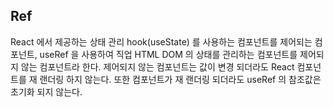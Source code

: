## Ref

React 에서 제공하는 상태 관리 hook(useState) 를 사용하는 컴포넌트를 제어되는 컴포넌트, useRef 을 사용하여 직업 HTML DOM 의 상태를 관리하는 컴포넌트를 제어되지 않는 컴포넌트라 한다.
제어되지 않는 컴포넌트는 값이 변경 되더라도 React 컴포넌트를 재 랜더링 하지 않는다. 또한 컴포넌트가 재 랜더링 되더라도 useRef 의 참조값은 초기화 되지 않는다.
